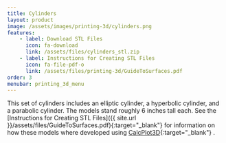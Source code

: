 ```yaml
---
title: Cylinders
layout: product
image: /assets/images/printing-3d/cylinders.png
features:
    - label: Download STL Files
      icon: fa-download
      link: /assets/files/cylinders_stl.zip
    - label: Instructions for Creating STL Files
      icon: fa-file-pdf-o
      link: /assets/files/printing-3d/GuideToSurfaces.pdf
order: 3
menubar: printing_3d_menu
---
```


This set of cylinders includes an elliptic cylinder, a hyperbolic cylinder, and a parabolic cylinder. The models stand roughly 6 inches tall each. See the [Instructions for Creating STL Files]({{ site.url }}/assets/files/GuideToSurfaces.pdf){:target="_blank"} for information on how these models where developed using [CalcPlot3D](https://c3d.libretexts.org/CalcPlot3D/index.html){:target="_blank"} .